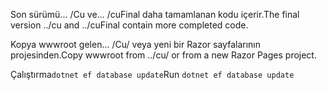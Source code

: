<span data-ttu-id="079de-101">Son sürümü... /Cu ve... /cuFinal daha tamamlanan kodu içerir.</span><span class="sxs-lookup"><span data-stu-id="079de-101">The final version ../cu and ../cuFinal contain more completed code.</span></span>

<span data-ttu-id="079de-102">Kopya wwwroot gelen... /Cu/ veya yeni bir Razor sayfalarının projesinden.</span><span class="sxs-lookup"><span data-stu-id="079de-102">Copy wwwroot from ../cu/ or from a new Razor Pages project.</span></span>

<span data-ttu-id="079de-103">Çalıştırma`dotnet ef database update`</span><span class="sxs-lookup"><span data-stu-id="079de-103">Run `dotnet ef database update`</span></span>